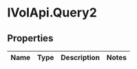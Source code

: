 # IVolApi.Query2

## Properties
Name | Type | Description | Notes
------------ | ------------- | ------------- | -------------
